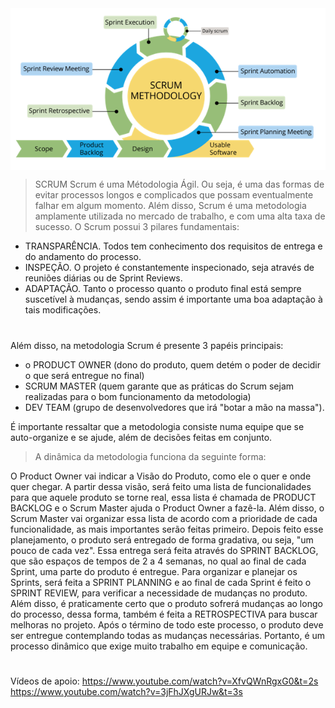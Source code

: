 
<img align="center"  src="https://github.com/DISPVAG/DISPVAG/blob/main/metodologia/scrum.png">

> SCRUM
Scrum é uma Métodologia Ágil. Ou seja, é uma das formas de evitar processos longos e complicados que possam eventualmente falhar em algum momento. Além disso, Scrum é uma metodologia amplamente utilizada no mercado de trabalho, e com uma alta taxa de sucesso.
O Scrum possui 3 pilares fundamentais:

- TRANSPARÊNCIA. Todos tem conhecimento dos requisitos de entrega e do andamento do processo.
- INSPEÇÃO. O projeto é constantemente inspecionado, seja através de reuniões diárias ou de Sprint Reviews.
- ADAPTAÇÃO. Tanto o processo quanto o produto final está sempre suscetível à mudanças, sendo assim é importante uma boa adaptação à tais modificações.
#

Além disso, na metodologia Scrum é presente 3 papéis principais: 
- o PRODUCT OWNER (dono do produto, quem detém o poder de decidir o que será entregue no final)
- SCRUM MASTER (quem garante que as práticas do Scrum sejam realizadas para o bom funcionamento da metodologia)
- DEV TEAM (grupo de desenvolvedores que irá "botar a mão na massa"). 

É importante ressaltar que a metodologia consiste numa equipe que se auto-organize e se ajude, além de decisões feitas em conjunto.
> A dinâmica da metodologia funciona da seguinte forma: 

O Product Owner vai indicar a Visão do Produto, como ele o quer e onde quer chegar. A partir dessa visão, será feito uma lista de funcionalidades para que aquele produto se torne real, essa lista é chamada de PRODUCT BACKLOG e o Scrum Master ajuda o Product Owner a fazê-la. Além disso, o Scrum Master vai organizar essa lista de acordo com a prioridade de cada funcionalidade, as mais importantes serão feitas primeiro. Depois feito esse planejamento, o produto será entregado de forma gradativa, ou seja, "um pouco de cada vez". Essa entrega será feita através do SPRINT BACKLOG, que são espaços de tempos de 2 a 4 semanas, no qual ao final de cada Sprint, uma parte do produto é entregue. Para organizar e planejar os Sprints, será feita a SPRINT PLANNING e ao final de cada Sprint é feito o SPRINT REVIEW, para verificar a necessidade de mudanças no produto. Além disso, é praticamente certo que o produto sofrerá mudanças ao longo do processo, dessa forma, também é feita a RETROSPECTIVA para buscar melhoras no projeto. Após o término de todo este processo, o produto deve ser entregue contemplando todas as mudanças necessárias. Portanto, é um processo dinâmico que exige muito trabalho em equipe e comunicação.
# 

Vídeos de apoio: https://www.youtube.com/watch?v=XfvQWnRgxG0&t=2s
https://www.youtube.com/watch?v=3jFhJXgURJw&t=3s
